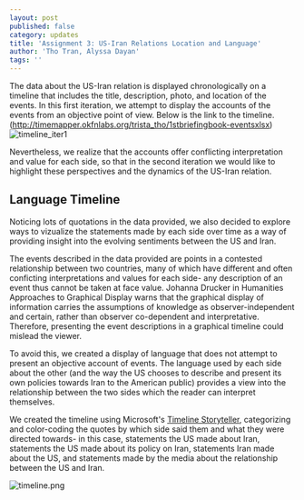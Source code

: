 ```yaml
---
layout: post
published: false
category: updates
title: 'Assignment 3: US-Iran Relations Location and Language'
author: 'Tho Tran, Alyssa Dayan'
tags: ''
---
```


The data about the US-Iran relation is displayed chronologically on a timeline that includes the title, description, photo, and location of the events. In this first iteration, we attempt to display the accounts of the events from an objective point of view. Below is the link to the timeline.
(http://timemapper.okfnlabs.org/trista_tho/1stbriefingbook-eventsxlsx)
![timeline_iter1]({{site.baseurl}}/assets/us_iran_timeline_iter1.png)

Nevertheless, we realize that the accounts offer conflicting interpretation and value for each side, so that in the second iteration we would like to highlight these perspectives and the dynamics of the US-Iran relation. 

## Language Timeline 
Noticing lots of quotations in the data provided, we also decided to explore ways to vizualize the statements made by each side over time as a way of providing insight into the evolving sentiments between the US and Iran. 

The events described in the data provided are points in a contested relationship between two countries, many of which have different and often conficting interpretations and values for each side- any description of an event thus cannot be taken at face value. Johanna Drucker in Humanities Approaches to Graphical Display warns that the graphical display of information carries the assumptions of knowledge as observer-independent and certain, rather than observer co-dependent and interpretative. Therefore, presenting the event descriptions in a graphical timeline could mislead the viewer. 

To avoid this, we created a display of language that does not attempt to present an objective account of events. The language used by each side about the other (and the way the US chooses to describe and present its own policies towards Iran to the American public) provides a view into the relationship between the two sides which the reader can interpret themselves.

We created the timeline using Microsoft's [Timeline Storyteller](https://timelinestoryteller.com/), categorizing and color-coding the quotes by which side said them and what they were directed towards- in this case, statements the US made about Iran, statements the US made about its policy on Iran, statements Iran made about the US, and statements made by the media about the relationship between the US and Iran.

![timeline.png]({{site.baseurl}}/assets/timeline.png)

